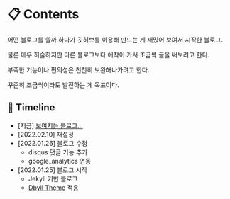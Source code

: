# 📋 Contents

어떤 블로그를 쓸까 하다가 깃허브를 이용해 만드는 게 재밌어 보여서 시작한 블로그.

물론 매우 허술하지만 다른 블로그보다 애착이 가서 조금씩 글을 써보려고 한다.

부족한 기능이나 편의성은 천천히 보완해나가려고 한다.

꾸준히 조금씩이라도 발전하는 게 목표이다.


## 📅 Timeline

* [지금] [보여지는 블로그...](https://nomzaxs.github.io/)
* [2022.02.10] 재설정
* [2022.01.26] 블로그 수정
    * disqus 댓글 기능 추가
    * google_analytics 연동
* [2022.01.25] 블로그 시작
    * Jekyll 기반 블로그
    * [Dbyll Theme](http://jekyllthemes.org/themes/dbyll/) 적용
